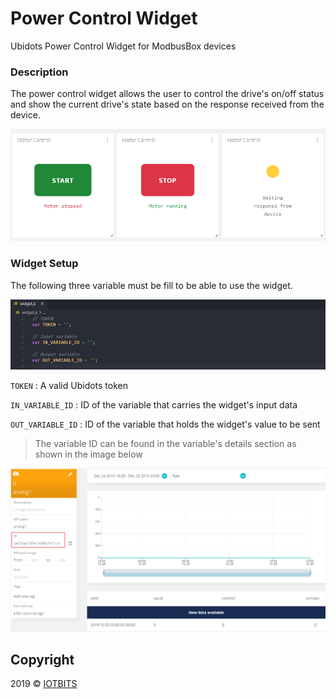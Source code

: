 # Power Control Widget

Ubidots Power Control Widget for ModbusBox devices

### Description

The power control widget allows the user to control the drive's on/off status and show the current drive's state based on the response received from the device. 

![widget](widget.png)

### Widget Setup

The following three variable must be fill to be able to use the widget.

![variables](variables.png)

`TOKEN` : A valid Ubidots token

`IN_VARIABLE_ID` : ID of the variable that carries the widget's input data

`OUT_VARIABLE_ID` : ID of the variable that holds the widget's value to be sent

> The variable ID can be found in the variable's details section as shown in the image below

 ![variable-id](variable-id.png)







## Copyright

2019 © [IOTBITS](https://iotbits.net/)